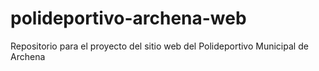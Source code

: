 # polideportivo-archena-web
 Repositorio para el proyecto del sitio web del Polideportivo Municipal de Archena
